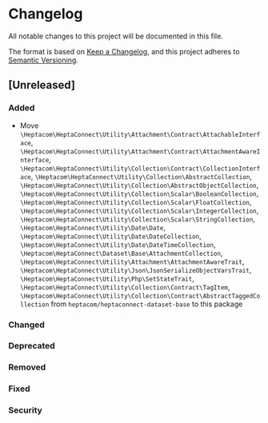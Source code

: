 # Changelog

All notable changes to this project will be documented in this file.

The format is based on [Keep a Changelog](https://keepachangelog.com/en/1.0.0/),
and this project adheres to [Semantic Versioning](https://semver.org/spec/v2.0.0.html).

## [Unreleased]

### Added

- Move `\Heptacom\HeptaConnect\Utility\Attachment\Contract\AttachableInterface`, `\Heptacom\HeptaConnect\Utility\Attachment\Contract\AttachmentAwareInterface`, `\Heptacom\HeptaConnect\Utility\Collection\Contract\CollectionInterface`, `\Heptacom\HeptaConnect\Utility\Collection\AbstractCollection`, `\Heptacom\HeptaConnect\Utility\Collection\AbstractObjectCollection`, `\Heptacom\HeptaConnect\Utility\Collection\Scalar\BooleanCollection`, `\Heptacom\HeptaConnect\Utility\Collection\Scalar\FloatCollection`, `\Heptacom\HeptaConnect\Utility\Collection\Scalar\IntegerCollection`, `\Heptacom\HeptaConnect\Utility\Collection\Scalar\StringCollection`, `\Heptacom\HeptaConnect\Utility\Date\Date`, `\Heptacom\HeptaConnect\Utility\Date\DateCollection`, `\Heptacom\HeptaConnect\Utility\Date\DateTimeCollection`, `\Heptacom\HeptaConnect\Dataset\Base\AttachmentCollection`, `\Heptacom\HeptaConnect\Utility\Attachment\AttachmentAwareTrait`, `\Heptacom\HeptaConnect\Utility\Json\JsonSerializeObjectVarsTrait`, `\Heptacom\HeptaConnect\Utility\Php\SetStateTrait`, `\Heptacom\HeptaConnect\Utility\Collection\Contract\TagItem`, `\Heptacom\HeptaConnect\Utility\Collection\Contract\AbstractTaggedCollection` from `heptacom/heptaconnect-dataset-base` to this package

### Changed

### Deprecated

### Removed

### Fixed

### Security
